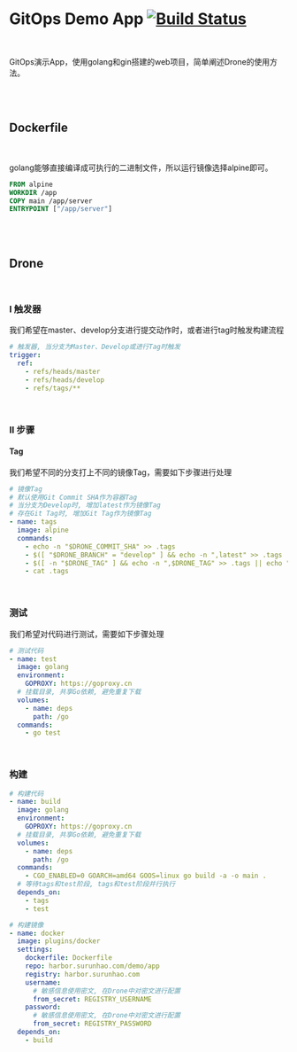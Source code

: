 # GitOps Demo App [![Build Status](https://drone.surunhao.com/api/badges/surh-kube/demo-app/status.svg?ref=refs/heads/main)](https://drone.surunhao.com/surh-kube/demo-app)

<br/>

GitOps演示App，使用golang和gin搭建的web项目，简单阐述Drone的使用方法。

<br/>

<br/>

## Dockerfile

<br/>

golang能够直接编译成可执行的二进制文件，所以运行镜像选择alpine即可。

``` dockerfile
FROM alpine
WORKDIR /app
COPY main /app/server
ENTRYPOINT ["/app/server"]
```

<br/>

<br/>

## Drone

<br/>

### I 触发器

我们希望在master、develop分支进行提交动作时，或者进行tag时触发构建流程

``` yaml
# 触发器, 当分支为Master、Develop或进行Tag时触发
trigger:
  ref:
    - refs/heads/master
    - refs/heads/develop
    - refs/tags/**


```

<br/>

### II 步骤

#### Tag

我们希望不同的分支打上不同的镜像Tag，需要如下步骤进行处理

``` yaml
# 镜像Tag
# 默认使用Git Commit SHA作为容器Tag
# 当分支为Develop时, 增加latest作为镜像Tag
# 存在Git Tag时, 增加Git Tag作为镜像Tag
- name: tags
  image: alpine
  commands:
    - echo -n "$DRONE_COMMIT_SHA" >> .tags
    - $([ "$DRONE_BRANCH" = "develop" ] && echo -n ",latest" >> .tags || echo "")
    - $([ -n "$DRONE_TAG" ] && echo -n ",$DRONE_TAG" >> .tags || echo "")
    - cat .tags
```

<br/>

### 测试

我们希望对代码进行测试，需要如下步骤处理

``` yaml
# 测试代码
- name: test
  image: golang
  environment:
    GOPROXY: https://goproxy.cn
  # 挂载目录, 共享Go依赖, 避免重复下载
  volumes:
    - name: deps
      path: /go
  commands:
    - go test
```

<br/>

### 构建

``` yaml
# 构建代码
- name: build
  image: golang
  environment:
    GOPROXY: https://goproxy.cn
  # 挂载目录, 共享Go依赖, 避免重复下载
  volumes:
    - name: deps
      path: /go
  commands:
    - CGO_ENABLED=0 GOARCH=amd64 GOOS=linux go build -a -o main .
  # 等待tags和test阶段, tags和test阶段并行执行
  depends_on:
    - tags
    - test
```

``` yaml
# 构建镜像
- name: docker
  image: plugins/docker
  settings:
    dockerfile: Dockerfile
    repo: harbor.surunhao.com/demo/app
    registry: harbor.surunhao.com
    username:
      # 敏感信息使用密文, 在Drone中对密文进行配置
      from_secret: REGISTRY_USERNAME
    password:
      # 敏感信息使用密文, 在Drone中对密文进行配置
      from_secret: REGISTRY_PASSWORD
  depends_on:
    - build
```

